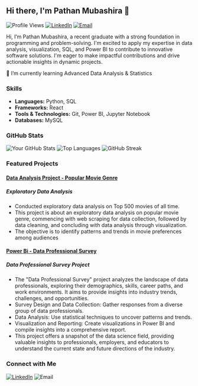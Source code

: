 
## Hi there, I'm Pathan Mubashira 👋

![Profile Views](https://komarev.com/ghpvc/?username=pathanmubashira&style=flat-square&color=blue)
[![LinkedIn](https://img.shields.io/badge/LinkedIn-PathanMubashira-blue?style=flat-square&logo=linkedin)](www.linkedin.com/in/pathanmubashira)
[![Email](https://img.shields.io/badge/Email-pathanmubashira35@gmail.com.com-blue?style=flat-square&logo=gmail)](mailto:pathanmubashira35@gmail.com)

Hi, I’m Pathan Mubashira, a recent graduate with a strong foundation in programming and problem-solving. I'm excited to apply my expertise in data analysis, visualization, SQL, and Power BI to contribute to innovative software solutions. I'm eager to make impactful contributions and drive actionable insights in dynamic projects.

🌱 I’m currently learning Advanced Data Analysis & Statistics

### Skills
- **Languages:** Python, SQL
- **Frameworks:** React 
- **Tools & Technologies:** Git, Power BI, Jupyter Notebook
- **Databases:** MySQL

### GitHub Stats
![Your GitHub Stats](https://github-readme-stats.vercel.app/api?username=pathanmubashira&show_icons=true&theme=radical)
![Top Languages](https://github-readme-stats.vercel.app/api/top-langs/?username=pathanmubashira&layout=compact&theme=radical)
![GitHub Streak](https://github-readme-streak-stats.herokuapp.com/?user=pathanmubashira&theme=radical)

### Featured Projects
#### [Data Analysis Project - Popular Movie Genre](https://github.com/Pathanmubashira/All-About-Data-Analysis-/blob/main/Project%20Final-%20EDA%20on%20popular%20movie%20genre.ipynb)
##### Exploratory Data Analysis
 - Conducted exploratory data analysis on Top 500 movies of all time. 
 - This project is about an exploratory data analysis on popular movie genre, commencing with web scraping for data collection, followed by data cleaning, and concluding with data analysis through visualization.
 - The objective is to identify patterns and trends in movie preferences among audiences 
#### [Power Bi - Data Professional Survey](https://github.com/Pathanmubashira/Power-Bi/blob/main/Data%20Professional%20Survey.pbix)
##### Data Professional Survey Project
- The "Data Professional Survey" project analyzes the landscape of data professionals, exploring their demographics, skills, career paths, and work environments. It aims to provide insights into industry trends, challenges, and opportunities.
- Survey Design and Data Collection: Gather responses from a diverse group of data professionals.
- Data Analysis: Use statistical techniques to uncover patterns and trends.
- Visualization and Reporting: Create visualizations in Power BI and compile insights into a comprehensive report.
- This project offers a snapshot of the data science field, providing valuable insights to professionals, employers, and educators to understand the current state and future directions of the industry.

### Connect with Me
[![LinkedIn](https://img.shields.io/badge/LinkedIn-PathanMubashira-blue?style=flat-square&logo=linkedin)](www.linkedin.com/in/pathanmubashira)
![Email](https://img.shields.io/badge/Email-pathanmubashira35@gmail.com-blue?style=flat-square&logo=gmail)

<!---
Pathanmubashira/Pathanmubashira is a ✨ special ✨ repository because its `README.md` (this file) appears on your GitHub profile.
You can click the Preview link to take a look at your changes.
--->
